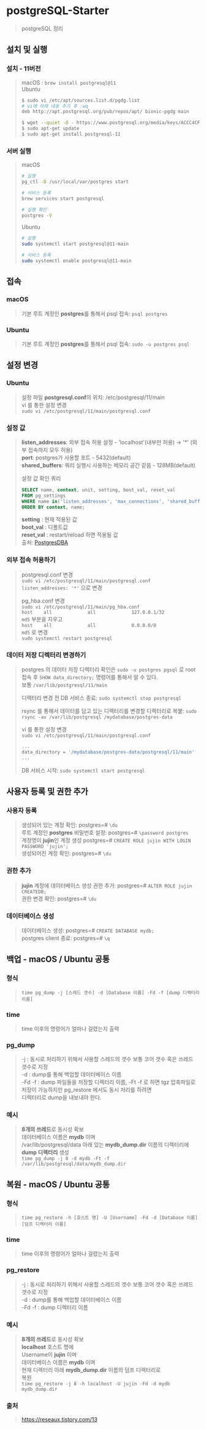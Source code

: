 # postgreSQL-Starter
> postgreSQL 정리
 
## 설치 및 실행
### 설치 - 11버전
> macOS : `brew install postgresql@11`  
> Ubuntu
> ```bash
> $ sudo vi /etc/apt/sources.list.d/pgdg.list
> # vi에 아래 내용 추가 후 :wq 
> deb http://apt.postgresql.org/pub/repos/apt/ bionic-pgdg main
> 
> $ wget --quiet -O - https://www.postgresql.org/media/keys/ACCC4CF8.asc | sudo apt-key add -
> $ sudo apt-get update
> $ sudo apt-get install postgresql-11
> ```

### 서버 실행
> macOS  
> ```bash
> # 실행
> pg_ctl -D /usr/local/var/postgres start
> 
> # 서비스 등록
> brew services start postgresql
> 
> # 실행 확인
> postgres -V
> ```
> Ubuntu  
> ```bash
> # 실행
> sudo systemctl start postgresql@11-main
> 
> # 서비스 등록
> sudo systemctl enable postgresql@11-main
> ```

## 접속
### macOS
> 기본 루트 계정인 <b>postgres</b>를 통해서 psql 접속: `psql postgres`  

### Ubuntu
> 기본 루트 계정인 <b>postgres</b>를 통해서 psql 접속: `sudo -u postgres psql`  

## 설정 변경
### Ubuntu 
> 설정 파일 <b>postgresql.conf</b>의 위치: /etc/postgresql/11/main  
> vi 를 통한 설정 변경  
> `sudo vi /etc/postgresql/11/main/postgresql.conf`

### 설정 값
> <b>listen_addresses</b>: 외부 접속 허용 설정 - 'localhost'(내부만 허용) -> '*' (외부 접속까지 모두 허용)  
> <b>port</b>: postgres가 사용할 포트 - 5432(default)   
> <b>shared_buffers</b>: 쿼리 실행시 사용하는 메모리 공간 같음 - 128MB(default)  
>
> 설정 값 확인 쿼리  
> ```sql
> SELECT name, context, unit, setting, boot_val, reset_val 
> FROM pg_settings 
> WHERE name in('listen_addresses', 'max_connections', 'shared_buffers', 'effective_cache_size', 'work_mem', 'maintenance_work_mem') 
> ORDER BY context, name;
> ```  
> <b>setting</b> : 현재 적용된 값  
> <b>boot_val</b> : 디폴트값  
> <b>reset_val</b> : restart/reload 하면 적용될 값  
> 출처: [PostgresDBA](https://www.postgresdba.com/bbs/board.php?bo_table=B12&wr_id=3)

### 외부 접속 허용하기
> postgresql.conf 변경  
> `sudo vi /etc/postgresql/11/main/postgresql.conf`  
> `listen_addresses: '*'` 으로 변경  
> 
> pg_hba.conf 변경  
> `sudo vi /etc/postgresql/11/main/pg_hba.conf`  
> `host    all             all             127.0.0.1/32            md5` 부분을 지우고  
> `host    all             all             0.0.0.0/0               md5` 로 변경  
> `sudo systemctl restart postgresql`

### 데이터 저장 디렉터리 변경하기
> postgres 의 데이터 저장 디렉터리 확인은 `sudo -u postgres pgsql` 로 root 접속 후 `SHOW data_directory;` 명령어를 통해서 알 수 있다.  
> 보통 `/var/lib/postgresql/11/main`  
> 
> 디렉터리 변경 전 DB 서비스 종료: `sudo systemctl stop postgresql`  
> 
> rsync 를 통해서 데이터를 담고 있는 디렉터리를 변경할 디렉터리로 복붙: `sudo rsync -av /var/lib/postgresql /mydatabase/postgres-data`  
> 
> vi 를 통한 설정 변경  
> `sudo vi /etc/postgresql/11/main/postgresql.conf`
> ```bash
> ...
> data_directory = '/mydatabase/postgres-data/postgresql/11/main'
> ...
> ```
> DB 서비스 시작: `sudo systemctl start postgresql`

## 사용자 등록 및 권한 추가
### 사용자 등록
> 생성되어 있는 계정 확인: postgres=# `\du`  
> 루트 계정인 <b>postgres</b> 비밀번호 설정: postgres=# `\password postgres`  
> 계정명이 <b>jujin</b>인 계정 생성 postgres=# `CREATE ROLE jujin WITH LOGIN PASSWORD 'jujin';`  
> 생성되어진 계정 확인: postgres=# `\du`  

### 권한 추가
> <b>jujin</b> 계정에 데이터베이스 생성 권한 추가: postgres=# `ALTER ROLE jujin CREATEDB;`  
> 권한 변경 확인: postgres=# `\du`  

### 데이터베이스 생성
> 데이터베이스 생성: postgres=# `CREATE DATABASE mydb;`   
> postgres client 종료: postgres=# `\q`  

## 백업 - macOS / Ubuntu 공통
### 형식
> `time pg_dump -j [스레드 갯수] -d [Database 이름] -Fd -f [dump 디렉터리 이름]`  

### time
> time 이후의 명령어가 얼마나 걸렸는지 출력  

### pg_dump
> -j : 동시로 처리하기 위해서 사용할 스레드의 갯수 보통 코어 갯수 혹은 쓰레드 갯수로 지정  
> -d : dump를 통해 백업할 데이터베이스 이름  
> -Fd -f : dump 파일들을 저장할 디렉터리 이름, -Ft -f 로 하면 tgz 압축파일로 저장이 가능하지만 pg_restore 에서도 동시 처리를 하려면   
디렉터리로 dump을 내보내야 한다.  

### 예시
> <b>8개의 쓰레드</b>로 동시성 확보   
> 데이터베이스 이름은 <b>mydb</b> 이며   
> /var/lib/postgresql/data 아래 있는 <b>mydb_dump.dir</b> 이름의 디렉터리에  
> <b>dump 디렉터리</b> 생성  
`time pg_dump -j 8 -d mydb -Ft -f /var/lib/postgresql/data/mydb_dump.dir`


## 복원 - macOS / Ubuntu 공통
### 형식
> `time pg_restore -h [호스트 명] -U [Username] -Fd -d [Database 이름] [덤프 디렉터리 이름]`  

### time
> time 이후의 명령어가 얼마나 걸렸는지 출력  

### pg_restore
> -j : 동시로 처리하기 위해서 사용할 스레드의 갯수 보통 코어 갯수 혹은 쓰레드 갯수로 지정  
> -d : dump를 통해 백업할 데이터베이스 이름  
> -Fd -f : dump 디렉터리 이름  

### 예시
> <b>8개의 쓰레드</b>로 동시성 확보  
> <b>localhost</b> 호스트 명에  
> Username이 <b>jujin</b> 이며  
> 데이터베이스 이름은 <b>mydb</b> 이며  
> 현재 디렉터리 아래 <b>mydb_dump.dir</b> 이름의 덤프 디렉터리로  
> 복원  
> `time pg_restore -j 8 -h localhost -U jujin -Fd -d mydb mydb_dump.dir`

### 출처
> https://reseaux.tistory.com/13 
